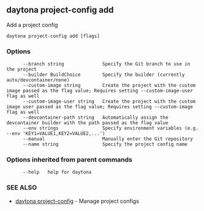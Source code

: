 ## daytona project-config add

Add a project config

```
daytona project-config add [flags]
```

### Options

```
      --branch string              Specify the Git branch to use in the project
      --builder BuildChoice        Specify the builder (currently auto/devcontainer/none)
      --custom-image string        Create the project with the custom image passed as the flag value; Requires setting --custom-image-user flag as well
      --custom-image-user string   Create the project with the custom image user passed as the flag value; Requires setting --custom-image flag as well
      --devcontainer-path string   Automatically assign the devcontainer builder with the path passed as the flag value
      --env strings                Specify environment variables (e.g. --env 'KEY1=VALUE1,KEY2=VALUE2,...')
      --manual                     Manually enter the Git repository
      --name string                Specify the project config name
```

### Options inherited from parent commands

```
      --help   help for daytona
```

### SEE ALSO

* [daytona project-config](daytona_project-config.md)	 - Manage project configs

